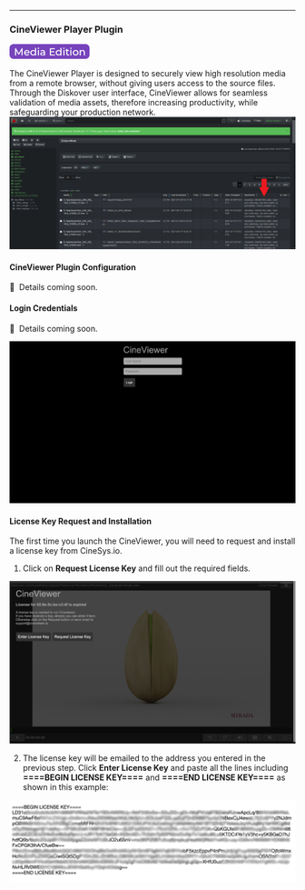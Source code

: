 <p id="cineviewer_plugin"></p>

___
### CineViewer Player Plugin

![Image: AJA Diskover Media Edition Label](images/button_edition_media.png)

The CineViewer Player is designed to securely view high resolution media from a remote browser, without giving users access to the source files. Through the Diskover user interface, CineViewer allows for seamless validation of media assets, therefore increasing productivity, while safeguarding your production network.
![Image: Media Info Field in UI Results Pane](images/image_plugins_media_info_diskover_ui_column_in_results_pane.png)

#### CineViewer Plugin Configuration

🔴 &nbsp;Details coming soon.

#### Login Credentials

🔴 &nbsp;Details coming soon.

![Image: CineViewer Player Login](images/image_file_action_cineviewer_login.png)

#### License Key Request and Installation

The first time you launch the CineViewer, you will need to request and install a license key from CineSys.io.

1. Click on **Request License Key** and fill out the required fields. 

![Image: CineViewer Player License Request and Installation](images/image_file_action_cineviewer_license.png)

2. The license key will be emailed to the address you entered in the previous step. Click **Enter License Key** and paste all the lines including **====BEGIN LICENSE KEY====** and **====END LICENSE KEY====** as shown in this example:

![Image: CineViewer Player License Key Installation](images/image_file_action_cineviewer_license_key.png)

